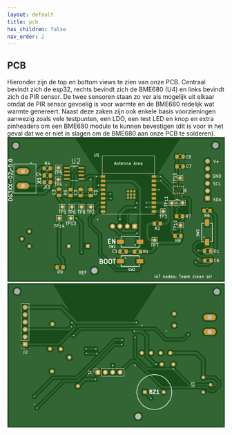 ```yaml
---
layout: default
title: pcb
has_children: false
nav_order: 2
---
```


## PCB 
Hieronder zijn de top en bottom views te zien van onze PCB. Centraal bevindt zich de esp32, rechts bevindt zich de BME680 (U4) en links bevindt zich de PIR sensor. De twee sensoren staan zo ver als mogelijk uit elkaar omdat de PIR sensor gevoelig is voor warmte en de BME680 redelijk wat warmte genereert. Naast deze zaken zijn ook enkele basis voorzieningen aanwezig zoals vele testpunten, een LDO, een test LED en knop en extra pinheaders om een BME680 module te kunnen bevestigen (dit is voor in het geval dat we er niet in slagen om de BME680 aan onze PCB te solderen). 
![Top view PCB](Top.png)
![Bottom view PCB](Bottom.png)
